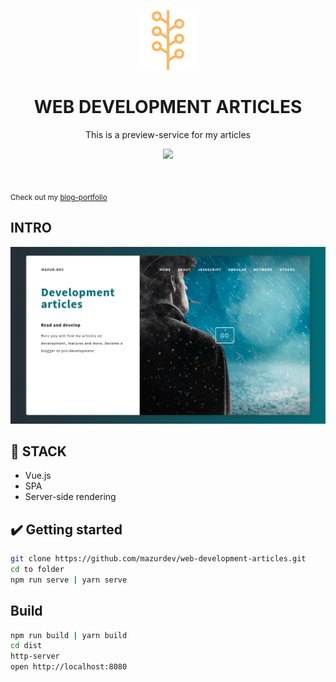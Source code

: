 <p align="center">
  <a href="https://github.com/mazurdev/web-development-articles">
    <img src="https://raw.githubusercontent.com/mazurdev/web-development-articles/master/meta-assets/icon.png" alt="Icon articles" width="96" height="96">
  </a>
  <h1 align="center">WEB DEVELOPMENT ARTICLES</h1>
  <p align="center">This is a preview-service for my articles</p>
  <p align="center">
   <a href="https://twitter.com/mazurdev"><img src="https://img.shields.io/badge/feedback-@mazurdev-blue.svg" /></a>
  </p>
  <br>
</p>

<sub>Check out my [blog-portfolio](https://mazurdev.com/)</sub>

## INTRO

![intro](meta-assets/intro.png)

## :wrench: STACK

* Vue.js
* SPA
* Server-side rendering

## :heavy_check_mark: Getting started
```bash
git clone https://github.com/mazurdev/web-development-articles.git
cd to folder
npm run serve | yarn serve
```

## Build
```bash
npm run build | yarn build
cd dist
http-server
open http://localhost:8080
```